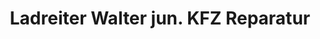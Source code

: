---
title: "Ladreiter Walter jun. KFZ Reparatur"
url: /soelk/ladreiter-walter-jun-kfz-reparatur/
shop: Autowerkstatt
---